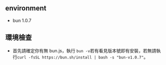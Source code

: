 ## environment
- bun 1.0.7

## 環境檢查
- 首先請確定你有無 bun.js，執行 ```bun -v```若有看見版本號即有安裝，若無請執行```curl -fsSL https://bun.sh/install | bash -s "bun-v1.0.7"```。
